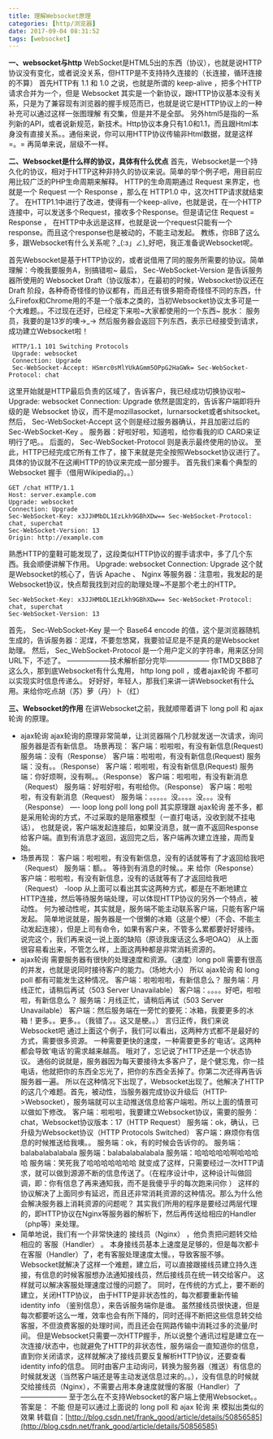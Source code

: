 ```yaml
---
title: 理解Websocket原理
categories: [http/浏览器]
date: 2017-09-04 08:31:52
tags: [websocket]
---
```


**一、websocket与http** WebSocket是HTML5出的东西（协议），也就是说HTTP协议没有变化，或者说没关系，但HTTP是不支持持久连接的（长连接，循环连接的不算） 首先HTTP有 1.1 和 1.0 之说，也就是所谓的 keep-alive ，把多个HTTP请求合并为一个，但是 Websocket 其实是一个新协议，跟HTTP协议基本没有关系，只是为了兼容现有浏览器的握手规范而已，也就是说它是HTTP协议上的一种补充可以通过这样一张图理解 有交集，但是并不是全部。 另外html5是指的一系列新的API，或者说新规范，新技术。Http协议本身只有1.0和1.1，而且跟Html本身没有直接关系。。通俗来说，你可以用HTTP协议传输非Html数据，就是这样=。= 再简单来说，层级不一样。

<!-- more -->

 **二、Websocket是什么样的协议，具体有什么优点** 
 首先，Websocket是一个持久化的协议，相对于HTTP这种非持久的协议来说。简单的举个例子吧，用目前应用比较广泛的PHP生命周期来解释。 HTTP的生命周期通过 Request 来界定，也就是一个 Request 一个 Response ，那么在 HTTP1.0 中，这次HTTP请求就结束了。 在HTTP1.1中进行了改进，使得有一个keep-alive，也就是说，在一个HTTP连接中，可以发送多个Request，接收多个Response。但是请记住 Request = Response ， 在HTTP中永远是这样，也就是说一个request只能有一个response。而且这个response也是被动的，不能主动发起。 教练，你BB了这么多，跟Websocket有什么关系呢？_(:з」∠)_好吧，我正准备说Websocket呢。

首先Websocket是基于HTTP协议的，或者说借用了同的服务所需要的协议。简单理解：今晚我要服务A，别搞错啦~ 最后， Sec-WebSocket-Version 是告诉服务器所使用的 Websocket Draft（协议版本），在最初的时候，Websocket协议还在 Draft 阶段，各种奇奇怪怪的协议都有，而且还有很多期奇奇怪怪不同的东西，什么Firefox和Chrome用的不是一个版本之类的，当初Websocket协议太多可是一个大难题。。不过现在还好，已经定下来啦~大家都使用的一个东西~ 脱水： 服务员，我要的是13岁的噢→\_→ 然后服务器会返回下列东西，表示已经接受到请求， 成功建立Websocket啦！ 
``` 
 HTTP/1.1 101 Switching Protocols 
 Upgrade: websocket 
 Connection: Upgrade 
 Sec-WebSocket-Accept: HSmrc0sMlYUkAGmm5OPpG2HaGWk= Sec-WebSocket-Protocol: chat 
 ```
这里开始就是HTTP最后负责的区域了，告诉客户，我已经成功切换协议啦~ Upgrade: websocket Connection: Upgrade 依然是固定的，告诉客户端即将升级的是 Websocket 协议，而不是mozillasocket，lurnarsocket或者shitsocket。 然后， Sec-WebSocket-Accept 这个则是经过服务器确认，并且加密过后的 Sec-WebSocket-Key 。 服务器：好啦好啦，知道啦，给你看我的ID CARD来证明行了吧。。 后面的， Sec-WebSocket-Protocol 则是表示最终使用的协议。 至此，HTTP已经完成它所有工作了，接下来就是完全按照Websocket协议进行了。具体的协议就不在这阐HTTP的协议来完成一部分握手。 首先我们来看个典型的 Websocket 握手（借用Wikipedia的。。） 

 ```
 GET /chat HTTP/1.1 
 Host: server.example.com 
 Upgrade: websocket 
 Connection: Upgrade 
 Sec-WebSocket-Key: x3JJHMbDL1EzLkh9GBhXDw== Sec-WebSocket-Protocol: chat, superchat 
 Sec-WebSocket-Version: 13 
 Origin: http://example.com 
```

 熟悉HTTP的童鞋可能发现了，这段类似HTTP协议的握手请求中，多了几个东西。我会顺便讲解下作用。 Upgrade: websocket Connection: Upgrade 这个就是Websocket的核心了，告诉 Apache 、 Nginx 等服务器：注意啦，我发起的是Websocket协议，快点帮我找到对应的助理处理~不是那个老土的HTTP。 

 ```
 Sec-WebSocket-Key: x3JJHMbDL1EzLkh9GBhXDw== Sec-WebSocket-Protocol: chat, superchat 
 Sec-WebSocket-Version: 13 
 ``` 

 首先， Sec-WebSocket-Key 是一个 Base64 encode 的值，这个是浏览器随机生成的，告诉服务器：泥煤，不要忽悠窝，我要验证尼是不是真的是Websocket助理。 然后， Sec\_WebSocket-Protocol 是一个用户定义的字符串，用来区分同URL下，不述了。 ——————技术解析部分完毕—————— 你TMD又BBB了这么久，那到底Websocket有什么鬼用， http long poll ，或者ajax轮询 不都可以实现实时信息传递么。 好好好，年轻人，那我们来讲一讲Websocket有什么用。来给你吃点胡（苏）萝（丹）卜（红） 

**三、Websocket的作用** 
在讲Websocket之前，我就顺带着讲下 long poll 和 ajax轮询 的原理。 
* ajax轮询 ajax轮询的原理非常简单，让浏览器隔个几秒就发送一次请求，询问服务器是否有新信息。 场景再现： 客户端：啦啦啦，有没有新信息(Request) 服务端：没有（Response） 客户端：啦啦啦，有没有新信息(Request) 服务端：没有。。（Response） 客户端：啦啦啦，有没有新信息(Request) 服务端：你好烦啊，没有啊。。（Response） 客户端：啦啦啦，有没有新消息（Request） 服务端：好啦好啦，有啦给你。（Response） 客户端：啦啦啦，有没有新消息（Request） 服务端：。。。。。没。。。。没。。。没有（Response） —- loop long poll long poll 其实原理跟 ajax轮询 差不多，都是采用轮询的方式，不过采取的是阻塞模型（一直打电话，没收到就不挂电话），
也就是说，客户端发起连接后，如果没消息，就一直不返回Response给客户端。直到有消息才返回，返回完之后，客户端再次建立连接，周而复始。 
* 场景再现： 
客户端：啦啦啦，有没有新信息，没有的话就等有了才返回给我吧（Request） 
服务端：额。。 等待到有消息的时候。。来 给你（Response） 
客户端：啦啦啦，有没有新信息，没有的话就等有了才返回给我吧（Request） -loop 从上面可以看出其实这两种方式，都是在不断地建立HTTP连接，然后等待服务端处理，可以体现HTTP协议的另外一个特点，被动性。 何为被动性呢，其实就是，服务端不能主动联系客户端，只能有客户端发起。 简单地说就是，服务器是一个很懒的冰箱（这是个梗）（不会、不能主动发起连接），但是上司有命令，如果有客户来，不管多么累都要好好接待。 
说完这个，我们再来说一说上面的缺陷（原谅我废话这么多吧OAQ） 从上面很容易看出来，不管怎么样，上面这两种都是非常消耗资源的。 
* ajax轮询 需要服务器有很快的处理速度和资源。（速度）long poll 需要有很高的并发，也就是说同时接待客户的能力。（场地大小） 所以 ajax轮询 和 long poll 都有可能发生这种情况。 
客户端：啦啦啦啦，有新信息么？ 服务端：月线正忙，请稍后再试（503 Server Unavailable） 
客户端：。。。。好吧，啦啦啦，有新信息么？ 服务端：月线正忙，请稍后再试（503 Server Unavailable） 
客户端：然后服务端在一旁忙的要死：冰箱，我要更多的冰箱！更多。。更多。。（我错了。。这又是梗。。） 言归正传，我们来说Websocket吧 通过上面这个例子，我们可以看出，这两种方式都不是最好的方式，需要很多资源。 一种需要更快的速度，一种需要更多的’电话’。这两种都会导致’电话’的需求越来越高。 哦对了，忘记说了HTTP还是一个状态协议。 通俗的说就是，服务器因为每天要接待太多客户了，是个健忘鬼，你一挂电话，他就把你的东西全忘光了，把你的东西全丢掉了。你第二次还得再告诉服务器一遍。 所以在这种情况下出现了，Websocket出现了。他解决了HTTP的这几个难题。首先，被动性，当服务器完成协议升级后（HTTP->Websocket），服务端就可以主动推送信息给客户端啦。所以上面的情景可以做如下修改。 客户端：啦啦啦，我要建立Websocket协议，需要的服务：chat，Websocket协议版本：17（HTTP Request） 服务端：ok，确认，已升级为Websocket协议（HTTP Protocols Switched） 
客户端：麻烦你有信息的时候推送给我噢。。 
服务端：ok，有的时候会告诉你的。 服务端：balabalabalabala 服务端：balabalabalabala 
服务端：哈哈哈哈哈啊哈哈哈哈 服务端：笑死我了哈哈哈哈哈哈哈 就变成了这样，只需要经过一次HTTP请求，就可以做到源源不断的信息传送了。（在程序设计中，这种设计叫做回调，即：你有信息了再来通知我，而不是我傻乎乎的每次跑来问你 ） 这样的协议解决了上面同步有延迟，而且还非常消耗资源的这种情况。那么为什么他会解决服务器上消耗资源的问题呢？ 其实我们所用的程序是要经过两层代理的，即HTTP协议在Nginx等服务器的解析下，然后再传送给相应的Handler（php等）来处理。
* 简单地说，我们有一个非常快速的 接线员（Nginx） ，他负责把问题转交给相应的 客服（Handler） 。 本身接线员基本上速度是足够的，但是每次都卡在客服（Handler）了，老有客服处理速度太慢。，导致客服不够。Websocket就解决了这样一个难题，建立后，可以直接跟接线员建立持久连接，有信息的时候客服想办法通知接线员，然后接线员在统一转交给客户。 这样就可以解决客服处理速度过慢的问题了。 同时，在传统的方式上，要不断的建立，关闭HTTP协议，
由于HTTP是非状态性的，每次都要重新传输 identity info （鉴别信息），来告诉服务端你是谁。 虽然接线员很快速，但是每次都要听这么一堆，效率也会有所下降的，同时还得不断把这些信息转交给客服，不但浪费客服的处理时间，而且还会在网路传输中消耗过多的流量/时间。 但是Websocket只需要一次HTTP握手，所以说整个通讯过程是建立在一次连接/状态中，也就避免了HTTP的非状态性，服务端会一直知道你的信息，直到你关闭请求，这样就解决了接线员要反复解析HTTP协议，还要查看identity info的信息。 同时由客户主动询问，转换为服务器（推送）有信息的时候就发送（当然客户端还是等主动发送信息过来的。。），没有信息的时候就交给接线员（Nginx），不需要占用本身速度就慢的客服（Handler）了 ——————– 至于怎么在不支持Websocket的客户端上使用Websocket。。
答案是： 不能 但是可以通过上面说的 long poll 和 ajax 轮询 来 模拟出类似的效果 转载自：[http://blog.csdn.net/frank_good/article/details/50856585](http://blog.csdn.net/frank_good/article/details/50856585)
